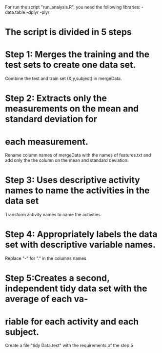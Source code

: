 For run the  script "run_analysis.R", you need the following libraries:
-data.table
-dplyr
-plyr

# The script is divided in 5 steps

# Step 1: Merges the training and the test sets to create one data set.
Combine the test and train set  (X,y,subject) in mergeData.

# Step 2: Extracts only the measurements on the mean and standard deviation for 
# each measurement.                                                               
Rename column names of mergeData with the names of features.txt and add only the 
the column on the mean and standard deviation.

# Step 3: Uses descriptive activity names to name the activities in the data set
Transform  activity names to name the activities

# Step 4: Appropriately labels the data set with descriptive variable names.         
Replace "-" for "." in the columns names

# Step 5:Creates a second, independent tidy data set with the average of each va-
# riable for each activity and each subject.                                    
Create a file "tidy Data.text" with the requirements of the step 5
